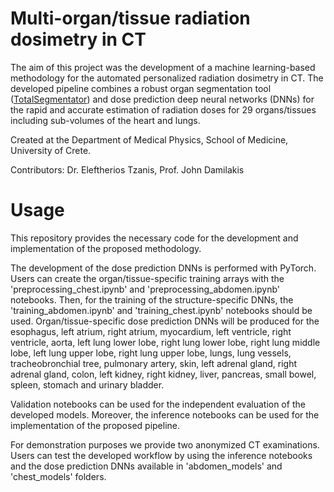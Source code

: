 # Multi-organ/tissue radiation dosimetry in CT
The aim of this project was the development of a machine learning-based methodology for the automated personalized radiation dosimetry in CT.
The developed pipeline combines a robust organ segmentation tool ([TotalSegmentator](https://github.com/wasserth/TotalSegmentator)) and dose prediction deep neural networks (DNNs) for the rapid and accurate estimation of radiation doses for 29 organs/tissues including sub-volumes of the heart and lungs.

Created at the Department of Medical Physics, School of Medicine, University of Crete.

Contributors: Dr. Eleftherios Tzanis, Prof. John Damilakis

# Usage
This repository provides the necessary code for the development and implementation of the proposed methodology.

The development of the dose prediction DNNs is performed with PyTorch. Users can create the organ/tissue-specific training arrays with the 'preprocessing_chest.ipynb' and 'preprocessing_abdomen.ipynb' notebooks. Then, for the training of the structure-specific DNNs, the 'training_abdomen.ipynb' and 'training_chest.ipynb' notebooks should be used. Organ/tissue-specific dose prediction DNNs will be produced for the esophagus, left atrium, right atrium, myocardium, left ventricle, right ventricle, aorta, left lung lower lobe, right lung lower lobe, right lung middle lobe, left lung upper lobe, right lung upper lobe, lungs, lung vessels, tracheobronchial tree, pulmonary artery, skin, left adrenal gland, right adrenal gland, colon, left kidney, right kidney, liver, pancreas, small bowel, spleen, stomach and urinary bladder.

Validation notebooks can be used for the independent evaluation of the developed models. Moreover, the inference notebooks can be used for the implementation of the proposed pipeline.

For demonstration purposes we provide two anonymized CT examinations. Users can test the developed workflow by using the inference notebooks and the dose prediction DNNs available in 'abdomen_models' and 'chest_models' folders.
